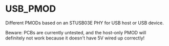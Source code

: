
# USB_PMOD

Different PMODs based on an STUSB03E PHY for USB host or USB device.

Beware: PCBs are currently untested, and the host-only PMOD will definitely
not work because it doesn't have 5V wired up correctly!

